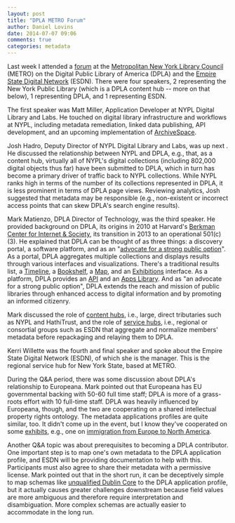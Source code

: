 ```yaml
---
layout: post
title: "DPLA METRO Forum"
author: Daniel Lovins
date: 2014-07-07 09:06
comments: true
categories: metadata 
---
```

Last week I attended a [forum]( http://metro.org/events/521/) at the [Metropolitan New York Library Council](http://metro.org/) (METRO) on the Digital Public Library of America (DPLA) and the [Empire State Digital Network](http://www.ny3rs.org/empire-state-digital-network/) (ESDN). There were four speakers, 2 representing the New York Public Library (which is a DPLA content hub -- more on that below), 1 representing DPLA, and 1 representing ESDN. 

The first speaker was Matt Miller, Application Developer at NYPL Digital Library and Labs. He touched on digital library infrastructure and workflows at NYPL, including metadata remediation, linked data publishing, API development, and an upcoming implementation of [ArchiveSpace](http://www.archivesspace.org/).  

Josh Hadro, Deputy Director of  NYPL Digital Library and Labs, was up next .  He discussed the relationship between NYPL and DPLA, e.g., that, as a content hub, virtually all of NYPL's digital collections (including 802,000 digital objects thus far) have been submitted to DPLA, which in turn has  become a primary driver of traffic back to NYPL collections. While NYPL ranks high in terms of the number of its collections represented in DPLA, it is less prominent in terms of DPLA page views.  Reviewing analytics, Josh suggested that metadata may be responsible (e.g., non-existent or incorrect access points that can skew DPLA's search engine results).

Mark Matienzo, DPLA Director of Technology, was the third speaker. He provided background on DPLA, its origins in 2010 at Harvard's [Berkman Center for Internet & Society](http://cyber.law.harvard.edu/), its transition in 2013 to an operational 501(c)(3). He explained that DPLA can be thought of as three things: a discovery portal, a software platform, and as an "[advocate for a strong public option](http://dp.la/info/)".  As a portal, DPLA aggregates multiple collections and displays results through various interfaces and visualizations. There's a traditional results list, a [Timeline](http://dp.la/timeline), a [Bookshelf](http://dp.la/bookshelf), a [Map](http://dp.la/map), and an [Exhibitions](http://dp.la/exhibitions) interface. As a platform, DPLA provides an [API](http://dp.la/info/developers/codex/) and an [Apps Library](http://dp.la/apps). And as "an advocate for a strong public option", DPLA extends the reach and mission of public libraries through enhanced access to digital information and by promoting an informed citizenry.

Mark discussed the role of [content hubs](http://dp.la/info/hubs/#our-content-hubs), i.e., large, direct tributaries such as NYPL and HathiTrust, and the role of [service hubs](http://dp.la/info/hubs/#our-service-hubs), i.e., regional or consortial groups such as ESDN that aggregate and normalize members' metadata before repackaging and relaying them to DPLA. 

Kerri Willette was the fourth and final speaker and spoke about the Empire State Digital Network (ESDN), of which she is the manager. This is the regional service hub for New York State, based at METRO.  

During the Q&A period, there was some discussion about DPLA's relationship to Europeana. Mark pointed out that Europeana has EU governmental backing with 50-60 full time staff;  DPLA is more of a grass-roots effort with 10 full-time staff. DPLA was heavily influenced by Europeana, though, and the two are cooperating on a shared intellectual property rights ontology. The metadata applications profiles are quite similar, too. It didn't come up in the event, but I know they've cooperated on some [exhibits](http://cyber.law.harvard.edu/node/7159), e.g., one on [immigration from Europe to North America](http://dp.la/exhibitions/exhibits/show/leaving-europe). 

Another Q&A topic was about prerequisites to becoming a DPLA contributor. One important step is to map one's own metadata to the DPLA application profile, and ESDN will be providing documentation to help with this. Participants must also agree to share their metadata with a permissive license. Mark pointed out that in the short run, it can be deceptively simple to map schemas like [unqualified Dublin Core](http://dublincore.org/documents/dces/) to the DPLA application profile, but it actually causes greater challenges downstream because field values are more ambiguous and therefore require interpretation and disambiguation. More complex schemas are actually easier to accommodate in the long run.

